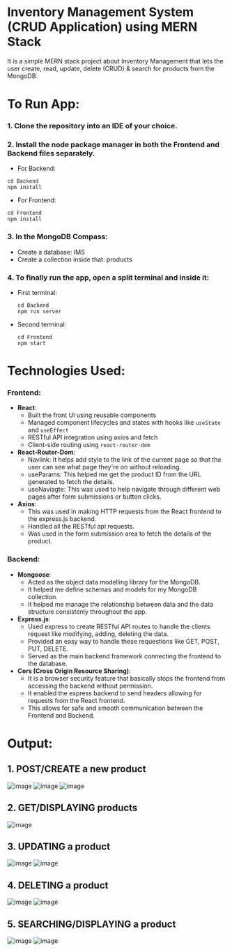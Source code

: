 # Inventory Management System (CRUD Application) using MERN Stack

It is a simple MERN stack project about Inventory Management that lets the user create, read, update, delete (CRUD) & search for products from the MongoDB.

# To Run App:

### 1. Clone the repository into an IDE of your choice.  
### 2. Install the node package manager in both the Frontend and Backend files separately. 
* For Backend:  
```
cd Backend
npm install
```
* For Frontend:
``` 
cd Frontend  
npm install
```
### 3. In the MongoDB Compass:
* Create a database: IMS
* Create a collection inside that: products

### 4. To finally run the app, open a split terminal and inside it:  
  * First terminal:
       ```
       cd Backend
       npm run server
       ```
  * Second terminal:
    ```
    cd Frontend
    npm start
    ```

# Technologies Used:
### Frontend:
  * **React**:
    - Built the front UI using reusable components
    - Managed component lifecycles and states with hooks like `useState` and `useEffect`
    - RESTful API integration using axios and fetch
    - Client-side routing using `react-router-dom`
  * **React-Router-Dom**:
    - Navlink: It helps add style to the link of the current page so that the user can see what page they're on without reloading.
    - useParams: This helped me get the product ID from the URL generated to fetch the details.
    - useNaviagte: This was used to help navigate through different web pages after form submissions or button clicks.
  * **Axios**:
    - This was used in making HTTP requests from the React frontend to the express.js backend.
    - Handled all the RESTful api requests.
    - Was used in the form submission area to fetch the details of the product.

### Backend:
  * **Mongoose**:
    - Acted as the object data modelling library for the MongoDB.
    - It helped me define schemas and models for my MongoDB collection.
    - It helped me manage the relationship between data and the data structure consistenly throughout the app.
  * **Express.js**:
    - Used express to create RESTful API routes to handle the clients request like modifying, adding, deleting the data.
    - Provided an easy way to handle these requestions like GET, POST, PUT, DELETE.
    - Served as the main backend framework connecting the frontend to the database.
  * **Cors (Cross Origin Resource Sharing)**:
    - It is a browser security feature that basically stops the frontend from accessing the backend without permission.
    - It enabled the express backend to send headers allowing for requests from the React frontend.
    - This allows for safe and smooth communication between the Frontend and Backend.

# Output:
## 1. POST/CREATE a new product
![image](https://github.com/user-attachments/assets/afc103c2-efd8-4249-a505-510c8dac3a4a)
![image](https://github.com/user-attachments/assets/2d3e4598-4245-4760-b941-bef961e214de)
![image](https://github.com/user-attachments/assets/fdbbff6b-b919-4efe-9830-34496a489bf7)

## 2. GET/DISPLAYING products
![image](https://github.com/user-attachments/assets/58fd6318-f9c1-46f4-b6c9-5d977044fb15)

## 3. UPDATING a product
![image](https://github.com/user-attachments/assets/e7c7f0e2-4bb8-4544-bd84-a258a5ee0303)
![image](https://github.com/user-attachments/assets/561f8733-da31-4384-9042-b4acd6ee31a1)

## 4. DELETING a product
![image](https://github.com/user-attachments/assets/412e13bb-19c5-4528-9e9e-96c58ad7c10f)
![image](https://github.com/user-attachments/assets/76a0a6d3-4a69-4b88-817d-490ad8cb33da)

## 5. SEARCHING/DISPLAYING a product
![image](https://github.com/user-attachments/assets/630bcac7-4ec8-4270-8241-9686d7c348fc)
![image](https://github.com/user-attachments/assets/a55d4b5f-4e75-4d5a-9329-a93d18ea106b)






